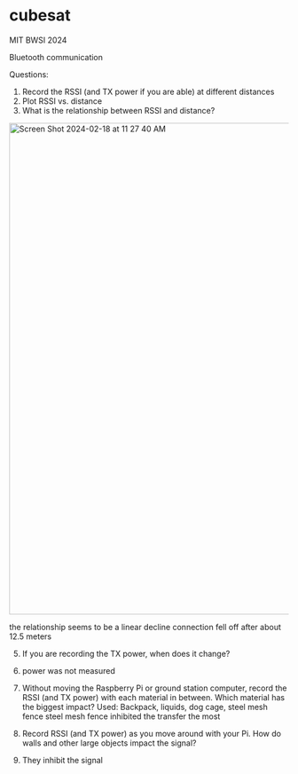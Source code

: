 # cubesat
MIT BWSI 2024

Bluetooth communication

Questions:
1) Record the RSSI (and TX power if you are able) at different distances
2) Plot RSSI vs. distance
3) What is the relationship between RSSI and distance?
<img width="886" alt="Screen Shot 2024-02-18 at 11 27 40 AM" src="https://github.com/handsontechsv/cubesat-2024/assets/58650410/6c49096b-9eef-4fb6-93a7-8deae0e81b9e">

the relationship seems to be a linear decline
connection fell off after about 12.5 meters

5) If you are recording the TX power, when does it change?

6) power was not measured

7) Without moving the Raspberry Pi or ground station computer, record the RSSI (and TX power) with each material in between.  Which material has the biggest impact?
Used: Backpack, liquids, dog cage, steel mesh fence
steel mesh fence inhibited the transfer the most

8) Record RSSI (and TX power) as you move around with your Pi.  How do walls and other large objects impact the signal?

9) They inhibit the signal
